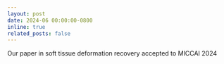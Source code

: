 ```yaml
---
layout: post
date: 2024-06 00:00:00-0800
inline: true
related_posts: false
---
```


Our paper in soft tissue deformation recovery accepted to MICCAI 2024
